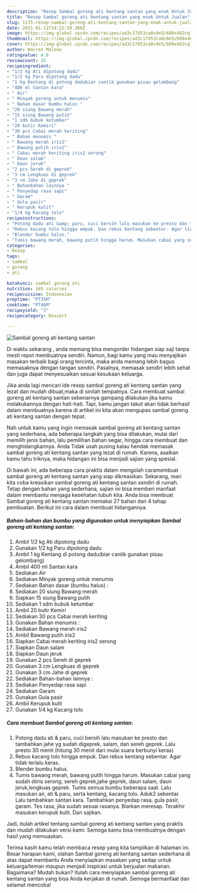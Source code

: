 ```yaml
---
description: "Resep Sambal goreng ati kentang santan yang enak Untuk Jualan"
title: "Resep Sambal goreng ati kentang santan yang enak Untuk Jualan"
slug: 1175-resep-sambal-goreng-ati-kentang-santan-yang-enak-untuk-jualan
date: 2021-01-12T14:22:59.266Z
image: https://img-global.cpcdn.com/recipes/ad3c17d53ca0c0e5/680x482cq70/sambal-goreng-ati-kentang-santan-foto-resep-utama.jpg
thumbnail: https://img-global.cpcdn.com/recipes/ad3c17d53ca0c0e5/680x482cq70/sambal-goreng-ati-kentang-santan-foto-resep-utama.jpg
cover: https://img-global.cpcdn.com/recipes/ad3c17d53ca0c0e5/680x482cq70/sambal-goreng-ati-kentang-santan-foto-resep-utama.jpg
author: Warren Malone
ratingvalue: 4.8
reviewcount: 15
recipeingredient:
- "1/2 kg Ati dipotong dadu"
- "1/2 kg Paru dipotong dadu"
- "1 kg Kentang di potong dadubiar cantik gunakan pisau gelombang"
- "400 ml Santan kara"
- " Air"
- " Minyak goreng untuk menumis"
- " Bahan dasar bumbu halus "
- "20 siung Bawang merah"
- "15 siung Bawang putih"
- "1 sdm bubuk ketumbar"
- "20 butir Kemiri"
- "30 pcs Cabai merah keriting"
- " Bahan menumis "
- " Bawang merah iris2"
- " Bawang putih iris2"
- " Cabai merah keriting iris2 serong"
- " Daun salam"
- " Daun jeruk"
- "2 pcs Sereh di geprek"
- "3 cm Lengkuas di geprek"
- "3 cm Jahe di geprek"
- " Bahanbahan lainnya "
- " Penyedap rasa sapi"
- " Garam"
- " Gula pasir"
- " Kerupuk kulit"
- "1/4 kg Kacang tolo"
recipeinstructions:
- "Potong dadu ati &amp; paru, cuci bersih lalu masukan ke presto dan tambahkan jahe yg sudah digeprek, salam, dan sereh geprek. Lalu presto 30 menit (hitung 30 menit dari mulai suara berbunyi keras)"
- "Rebus kacang tolo hingga empuk. Dan rebus kentang sebentar. Agar tidak terlalu keras."
- "Blender bumbu halus."
- "Tumis bawang merah, bawang putih hingga harum. Masukan cabai yang sudah diiris serong, sereh geprek,jahe geprek, daun salam, daun jeruk,lengkuas geprek. Tumis semua bumbu beberapa saat. Lalu masukan air, ati &amp; paru, serta kentang, kacang tolo. Aduk2 sebentar. Lalu tambahkan santan kara. Tambahkan penyedap rasa, gula pasir, garam. Tes rasa, jika sudah sesuai rasanya. Biarkan meresap. Terakhir masukan kerupuk kulit. Dan sajikan."
categories:
- Resep
tags:
- sambal
- goreng
- ati

katakunci: sambal goreng ati 
nutrition: 165 calories
recipecuisine: Indonesian
preptime: "PT35M"
cooktime: "PT46M"
recipeyield: "3"
recipecategory: Dessert

---
```



![Sambal goreng ati kentang santan](https://img-global.cpcdn.com/recipes/ad3c17d53ca0c0e5/680x482cq70/sambal-goreng-ati-kentang-santan-foto-resep-utama.jpg)

Di waktu  sekarang , anda memang bisa mengorder hidangan siap saji tanpa mesti repot membuatnya sendiri. Namun, bagi kamu yang mau menyajikan masakan terbaik bagi orang tercinta, maka anda memang lebih bagus memasaknya dengan tangan sendiri. Pasalnya, memasak sendiri lebih sehat dan juga dapat menyesuaikan sesuai kesukaan keluarga.

Jika anda lagi mencari ide resep sambal goreng ati kentang santan yang lezat dan mudah dibuat,maka di sinilah tempatnya. Cara membuat sambal goreng ati kentang santan  sebenarnya gampang dilakukan jika kamu melakukannya dengan hati-hati. Tapi, kamu jangan takut akan tidak berhasil dalam membuatnya 
karena di artikel ini kita akan mengupas sambal goreng ati kentang santan dengan tepat.  



Nah untuk kamu yang ingin memasak sambal goreng ati kentang santan yang sederhana, ada beberapa langkah yang bisa dilakukan, mulai dari memilih jenis bahan, lalu pemilihan bahan segar, hingga cara membuat dan menghidangkannya. Anda Tidak usah pusing kalau hendak memasak sambal goreng ati kentang santan yang lezat di rumah. Karena, asalkan kamu  tahu triknya, maka hidangan ini bisa menjadi sajian yang spesial.

Di bawah ini, ada beberapa cara praktis  dalam mengolah caramembuat sambal goreng ati kentang santan yang siap dikreasikan. Sekarang, mari kita coba kreasikan sambal goreng ati kentang santan sendiri di rumah. Tetap dengan bahan yang sederhana, sajian ini bisa memberi manfaat dalam membantu menjaga kesehatan tubuh kita. Anda bisa membuat Sambal goreng ati kentang santan memakai 27 bahan dan 4 tahap pembuatan. Berikut ini cara dalam membuat hidangannya.

<!--inarticleads1-->

##### Bahan-bahan dan bumbu yang digunakan untuk menyiapkan Sambal goreng ati kentang santan:

1. Ambil 1/2 kg Ati dipotong dadu
1. Gunakan 1/2 kg Paru dipotong dadu
1. Ambil 1 kg Kentang di potong dadu(biar cantik gunakan pisau gelombang)
1. Ambil 400 ml Santan kara
1. Sediakan  Air
1. Sediakan  Minyak goreng untuk menumis
1. Sediakan  Bahan dasar (bumbu halus) :
1. Sediakan 20 siung Bawang merah
1. Siapkan 15 siung Bawang putih
1. Sediakan 1 sdm bubuk ketumbar
1. Ambil 20 butir Kemiri
1. Sediakan 30 pcs Cabai merah keriting
1. Gunakan  Bahan menumis :
1. Sediakan  Bawang merah iris2
1. Ambil  Bawang putih iris2
1. Siapkan  Cabai merah keriting iris2 serong
1. Siapkan  Daun salam
1. Siapkan  Daun jeruk
1. Gunakan 2 pcs Sereh di geprek
1. Gunakan 3 cm Lengkuas di geprek
1. Gunakan 3 cm Jahe di geprek
1. Sediakan  Bahan-bahan lainnya :
1. Sediakan  Penyedap rasa sapi
1. Sediakan  Garam
1. Gunakan  Gula pasir
1. Ambil  Kerupuk kulit
1. Gunakan 1/4 kg Kacang tolo




<!--inarticleads2-->

##### Cara membuat Sambal goreng ati kentang santan:

1. Potong dadu ati &amp; paru, cuci bersih lalu masukan ke presto dan tambahkan jahe yg sudah digeprek, salam, dan sereh geprek. Lalu presto 30 menit (hitung 30 menit dari mulai suara berbunyi keras)
1. Rebus kacang tolo hingga empuk. Dan rebus kentang sebentar. Agar tidak terlalu keras.
1. Blender bumbu halus.
1. Tumis bawang merah, bawang putih hingga harum. Masukan cabai yang sudah diiris serong, sereh geprek,jahe geprek, daun salam, daun jeruk,lengkuas geprek. Tumis semua bumbu beberapa saat. Lalu masukan air, ati &amp; paru, serta kentang, kacang tolo. Aduk2 sebentar. Lalu tambahkan santan kara. Tambahkan penyedap rasa, gula pasir, garam. Tes rasa, jika sudah sesuai rasanya. Biarkan meresap. Terakhir masukan kerupuk kulit. Dan sajikan.




Jadi, itulah artikel tentang  sambal goreng ati kentang santan  yang praktis dan mudah dilakukan versi kami. Semoga kamu bisa membuatnya dengan hasil yang memuaskan. 

Terima kasih kamu telah membaca resep yang kita tampilkan di halaman ini. Besar harapan kami, olahan  Sambal goreng ati kentang santan sederhana di atas dapat membantu Anda menyiapkan masakan yang sedap untuk keluarga/teman maupun menjadi inspirasi untuk berjualan makanan. Bagaimana? Mudah bukan? Itulah cara menyiapkan sambal goreng ati kentang santan yang bisa Anda kerjakan di rumah. Semoga bermanfaat dan selamat mencoba!

